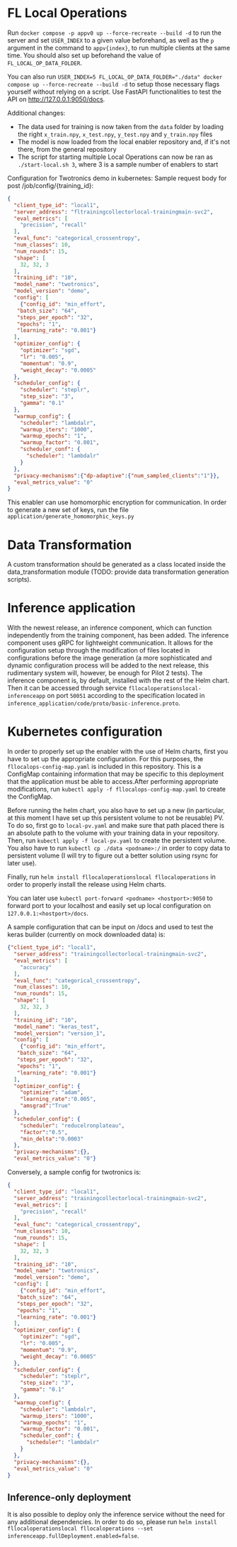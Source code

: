 
# FL Local Operations


Run `docker compose -p appv0 up --force-recreate --build -d` to run the server and set `USER_INDEX` to a given value beforehand, as well as the `p` argument in the command to `appv{index}`, to run multiple clients at the same time.
You should also set up beforehand the value of `FL_LOCAL_OP_DATA_FOLDER`.

You can also run `USER_INDEX=5 FL_LOCAL_OP_DATA_FOLDER="./data" docker compose up --force-recreate --build -d` to setup those necessary flags yourself without relying on a script.
Use FastAPI functionalities to test the API on http://127.0.0.1:9050/docs.

Additional changes:
- The data used for training is now taken from the `data` folder by loading the right `x_train.npy`, 
`x_test.npy`, `y_test.npy` and `y_train.npy` files
- The model is now loaded from the local enabler repository and, if it's not there, from the general repository
- The script for starting multiple Local Operations can now be ran as `./start-local.sh 3`, where 3 is a sample number of enablers to start


Configuration for Twotronics demo in kubernetes:
Sample request body for post /job/config/{training_id}:
```json
{
  "client_type_id": "local1",
  "server_address": "fltrainingcollectorlocal-trainingmain-svc2",
  "eval_metrics": [
    "precision", "recall"
  ],
  "eval_func": "categorical_crossentropy",
  "num_classes": 10,
  "num_rounds": 15,
  "shape": [
    32, 32, 3
  ],
  "training_id": "10",
  "model_name": "twotronics",
  "model_version": "demo",
  "config": [
    {"config_id": "min_effort",
   "batch_size": "64",
   "steps_per_epoch": "32",
   "epochs": "1",
   "learning_rate": "0.001"}
  ],
  "optimizer_config": {
    "optimizer": "sgd",
    "lr": "0.005",
    "momentum": "0.9",
    "weight_decay": "0.0005"
  },
  "scheduler_config": {
    "scheduler": "steplr",
    "step_size": "3",
    "gamma": "0.1"
  },
  "warmup_config": {
    "scheduler": "lambdalr",
    "warmup_iters": "1000",
    "warmup_epochs": "1",
    "warmup_factor": "0.001",
    "scheduler_conf": {
      "scheduler": "lambdalr"
    }
  },
  "privacy-mechanisms":{"dp-adaptive":{"num_sampled_clients":"1"}},
  "eval_metrics_value": "0"
}
```

This enabler can use homomorphic encryption for communication. In order to generate a new set of keys, run the file `application/generate_homomorphic_keys.py`

# Data Transformation

A custom transformation should be generated as a class located inside the data_transformation module (TODO: provide data transformation generation scripts).

# Inference application

With the newest release, an inference component, which can function independently from the training component, has been added. The inference component uses gRPC for lightweight communication. It allows for the configuration setup through the modification of files located in configurations before the image generation (a more sophisticated and dynamic configuration process will be added to the next release, this rudimentary system will, however, be enough for Pilot 2 tests). The inference component is, by default, installed with the rest of the Helm chart. Then it can be accessed through service `fllocaloperationslocal-inferenceapp` on port `50051` according to the specification located in `inference_application/code/proto/basic-inference.proto`.

# Kubernetes configuration

In order to properly set up the enabler with the use of Helm charts, first you have to set up the appropriate configuration. For this purposes, the `fllocalops-config-map.yaml` is included in this repository. This is a ConfigMap containing information that may be specific to this deployment that the application must be able to access.After performing appropriate modifications, run `kubectl apply -f fllocalops-config-map.yaml` to create the ConfigMap.

Before running the helm chart, you also have to set up a new (in particular, at this moment I have set up this persistent volume to not be reusable) PV. To do so, first go to `local-pv.yaml` and make sure that path placed there is an absolute path to the volume with your training data in your repository. Then, run `kubectl apply -f local-pv.yaml` to create the persistent volume. You also have to run `kubectl cp ./data <podname>:/` in order to copy data to persistent volume (I will try to figure out a better solution using rsync for later use).

Finally, run `helm install fllocaloperationslocal fllocaloperations` in order to properly install the release using Helm charts.

You can later use `kubectl port-forward <podname> <hostport>:9050` to forward port to your localhost and easily set up local configuration on `127.0.0.1:<hostport>/docs`.

A sample configuration that can be input on /docs and used to test the keras builder (currently on mock downloaded data) is:
```json
{"client_type_id": "local1",
  "server_address": "trainingcollectorlocal-trainingmain-svc2",
  "eval_metrics": [
    "accuracy"
  ],
  "eval_func": "categorical_crossentropy",
  "num_classes": 10,
  "num_rounds": 15,
  "shape": [
    32, 32, 3
  ],
  "training_id": "10",
  "model_name": "keras_test",
  "model_version": "version_1",
  "config": [
    {"config_id": "min_effort",
   "batch_size": "64",
   "steps_per_epoch": "32",
   "epochs": "1",
   "learning_rate": "0.001"}
  ],
  "optimizer_config": {
    "optimizer": "adam",
    "learning_rate":"0.005",
    "amsgrad":"True"
  },
  "scheduler_config": {
    "scheduler": "reducelronplateau",
    "factor":"0.5",
    "min_delta":"0.0003"
  },
  "privacy-mechanisms":{},
  "eval_metrics_value": "0"}
```
Conversely, a sample config for twotronics is:
```json
{
  "client_type_id": "local1",
  "server_address": "trainingcollectorlocal-trainingmain-svc2",
  "eval_metrics": [
    "precision", "recall"
  ],
  "eval_func": "categorical_crossentropy",
  "num_classes": 10,
  "num_rounds": 15,
  "shape": [
    32, 32, 3
  ],
  "training_id": "10",
  "model_name": "twotronics",
  "model_version": "demo",
  "config": [
    {"config_id": "min_effort",
   "batch_size": "64",
   "steps_per_epoch": "32",
   "epochs": "1",
   "learning_rate": "0.001"}
  ],
  "optimizer_config": {
    "optimizer": "sgd",
    "lr": "0.005",
    "momentum": "0.9",
    "weight_decay": "0.0005"
  },
  "scheduler_config": {
    "scheduler": "steplr",
    "step_size": "3",
    "gamma": "0.1"
  },
  "warmup_config": {
    "scheduler": "lambdalr",
    "warmup_iters": "1000",
    "warmup_epochs": "1",
    "warmup_factor": "0.001",
    "scheduler_conf": {
      "scheduler": "lambdalr"
    }
  },
  "privacy-mechanisms":{},
  "eval_metrics_value": "0"
}
```

## Inference-only deployment

It is also possible to deploy only the inference service without the need for any additional dependencies. 
In order to do so, please run `helm install fllocaloperationslocal fllocaloperations --set inferenceapp.fullDeployment.enabled=false`.